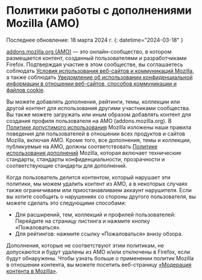 # Политики работы с дополнениями Mozilla (AMO)

Последнее обновление: 18 марта 2024 г.
{: datetime="2024-03-18" }

[addons.mozilla.org (AMO)](https://addons.mozilla.org/) — это онлайн-сообщество, в котором размещается контент, созданный пользователями и разработчиками Firefox. Подтверждая участие в этом сообществе, вы соглашаетесь соблюдать [Условия использования веб-сайтов и коммуникаций Mozilla](https://www.mozilla.org/about/legal/terms/mozilla/), а также соблюдать [Уведомление об использовании конфиденциальной информации в отношении веб-сайтов, способов коммуникации и файлов cookie](https://www.mozilla.org/privacy/websites/).

Вы можете добавлять дополнения, рейтинги, темы, коллекции или другой контент для использования другими участниками сообщества. Вы также можете загружать или иным образом добавлять контент для создания профиля пользователя на AMO (addons.mozilla.org). В [Политике допустимого использования](https://www.mozilla.org/about/legal/acceptable-use/) Mozilla изложены наши правила поведения для пользователей в отношении всех продуктов и сайтов Mozilla, включая AMO. Кроме того, все дополнения, темы и коллекции, публикуемые на AMO, должны соответствовать [Политике использования дополнений](https://extensionworkshop.com/documentation/publish/add-on-policies/) Mozilla, которая включает технические стандарты, стандарты конфиденциальности, прозрачности и соответствующие стандарты для дополнений.

Когда пользователь делится контентом, который нарушает эти политики, мы можем удалить контент из AMO, а в некоторых случаях также ограничиваем или приостанавливаем аккаунт нарушителя. Если вы хотите сообщить о нарушениях со стороны другого пользователя, вы можете сделать это следующими способами:

- Для расширений, тем, коллекций и профилей пользователей: Перейдите на страницу листинга и нажмите кнопку «Пожаловаться».
- Для рейтингов: нажмите ссылку «Пожаловаться» внизу обзора.

Дополнения, которые не соответствуют этим политикам, не допускаются и будут удалены из AMO и/или отключены в Firefox, если будут обнаружены. Чтобы узнать больше о применении политик Mozilla в отношении контента, вы можете посетить веб-страницу [«Модерация контента в Mozilla»](https://www.mozilla.org/about/legal/content-moderation).

